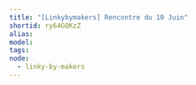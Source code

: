 ```yaml
---
title: "[Linkybymakers] Rencontre du 10 Juin"
shortid: ry64GQKzZ
alias:
model:
tags:
node: 
  - linky-by-makers
---
```

